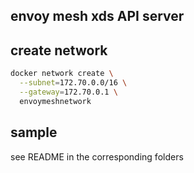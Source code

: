 
## envoy mesh xds API server

## create network

```bash
docker network create \
  --subnet=172.70.0.0/16 \
  --gateway=172.70.0.1 \
  envoymeshnetwork
```

## sample 

see README in the corresponding folders
